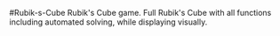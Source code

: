 #Rubik-s-Cube
Rubik's Cube game.
Full Rubik's Cube with all functions including automated solving, while displaying visually.
